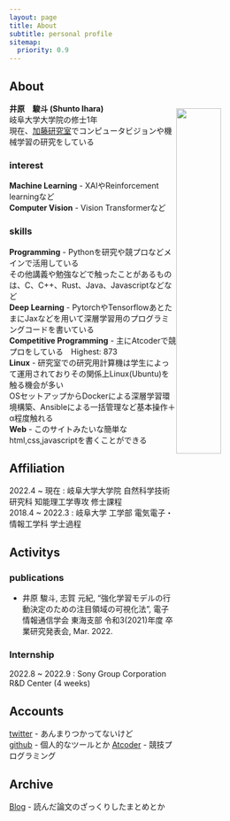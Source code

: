 ```yaml
---
layout: page
title: About
subtitle: personal profile
sitemap:
  priority: 0.9
---
```


<!-- <span style="float: right; "><a href="{{ '/assets/resume.pdf' | prepend: site.baseurl }}"><strong>> Download as PDF</strong></a> </span>
<br> -->

## About
**井原　駿斗 (Shunto Ihara)**  
<img src="{{'/assets/img/migawari.jpg'}}" class="about-myimage" style="float: right;width: 40%;margin-top: -10px;">
岐阜大学大学院の修士1年  
現在、[加藤研究室](http://www.cv.info.gifu-u.ac.jp)でコンピュータビジョンや機械学習の研究をしている

### interest
**Machine Learning** - XAIやReinforcement learningなど  
**Computer Vision** - Vision Transformerなど

### skills
**Programming** - Pythonを研究や競プロなどメインで活用している  
その他講義や勉強などで触ったことがあるものは、C、C++、Rust、Java、Javascriptなどなど  
**Deep Learning** - PytorchやTensorflowあとたまにJaxなどを用いて深層学習用のプログラミングコードを書いている  
**Competitive Programming** - 主にAtcoderで競プロをしている　Highest: 873  
**Linux** - 研究室での研究用計算機は学生によって運用されておりその関係上Linux(Ubuntu)を触る機会が多い  
OSセットアップからDockerによる深層学習環境構築、Ansibleによる一括管理など基本操作＋α程度触れる  
**Web** - このサイトみたいな簡単なhtml,css,javascriptを書くことができる


## Affiliation

2022.4 ~ 現在 : 岐阜大学大学院 自然科学技術研究科 知能理工学専攻 修士課程  
2018.4 ~ 2022.3 : 岐阜大学 工学部 電気電子・情報工学科 学士過程  

## Activitys

### publications
* 井原 駿斗, 志賀 元紀, “強化学習モデルの行動決定のための注目領域の可視化法”, 電子情報通信学会 東海支部 令和3(2021)年度 卒業研究発表会, Mar. 2022.

### Internship
2022.8 ~ 2022.9 : Sony Group Corporation R&D Center (4 weeks)
<!-- * xai手法のnnabla実装及びcolabで動かせるようなexampleの作成 -->

## Accounts
[twitter](https://twitter.com/s_ihara77) - あんまりつかってないけど  
[github](https://github.com/S-Ihara) - 個人的なツールとか
[Atcoder](https://atcoder.jp/users/rariru) - 競技プログラミング


## Archive
[Blog](https://s-ihara.github.io/blog) - 読んだ論文のざっくりしたまとめとか

